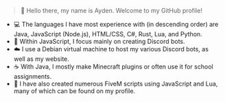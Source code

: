 > 👋 Hello there, my name is Ayden. Welcome to my GitHub profile!
- 💻 The languages I have most experience with (in descending order) are Java, JavaScript (Node.js), HTML/CSS, C#, Rust, Lua, and Python.
- 🤖 Within JavaScript, I focus mainly on creating Discord bots.
- ☁️ I use a Debian virtual machine to host my various Discord bots, as well as my website.
- ☕ With Java, I mostly make Minecraft plugins or often use it for school assignments.
- 🎈 I have also created numerous FiveM scripts using JavaScript and Lua, many of which can be found on my profile.
